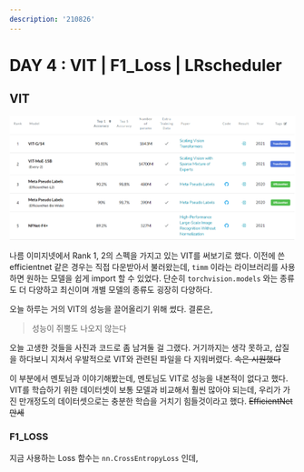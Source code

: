 ```yaml
---
description: '210826'
---
```


# DAY 4 : VIT \| F1\_Loss \| LRscheduler

## VIT

![](../../../.gitbook/assets/image%20%281025%29.png)

나름 이미지넷에서 Rank 1, 2의 스펙을 가지고 있는 VIT를 써보기로 했다. 이전에 쓴 efficientnet 같은 경우는 직접 다운받아서 불러왔는데, `timm` 이라는 라이브러리를 사용하면 원하는 모델을 쉽게 import 할 수 있었다. 단순히 `torchvision.models` 와는 종류도 더 다양하고 최신이며 개별 모델의 종류도 굉장히 다양하다.

오늘 하루는 거의 VIT의 성능을 끌어올리기 위해 썼다. 결론은,

> 성능이 쥐뿔도 나오지 않는다

오늘 고생한 것들을 사진과 코드로 좀 남겨둘 걸 그랬다. 거기까지는 생각 못하고, 삽질을 하다보니 지쳐서 우발적으로 VIT와 관련된 파일을 다 지워버렸다. ~~속은 시원했다~~

이 부분에서 멘토님과 이야기해봤는데, 멘토님도 VIT로 성능을 내본적이 없다고 했다. VIT를 학습하기 위한 데이터셋이 보통 모델과 비교해서 훨씬 많아야 되는데, 우리가 가진 만개정도의 데이터셋으로는 충분한 학습을 거치기 힘들것이라고 했다. ~~EfficientNet 만세~~



### F1\_LOSS

지금 사용하는 Loss 함수는 `nn.CrossEntropyLoss` 인데, 



